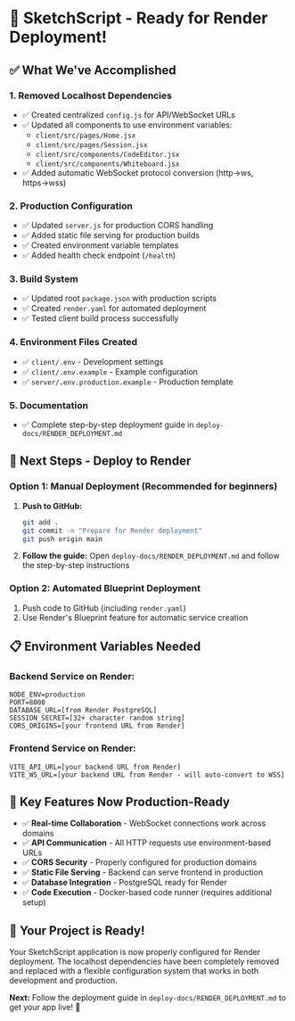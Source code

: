 # 🚀 SketchScript - Ready for Render Deployment!

## ✅ What We've Accomplished

### 1. **Removed Localhost Dependencies**
- ✅ Created centralized `config.js` for API/WebSocket URLs
- ✅ Updated all components to use environment variables:
  - `client/src/pages/Home.jsx`
  - `client/src/pages/Session.jsx` 
  - `client/src/components/CodeEditor.jsx`
  - `client/src/components/Whiteboard.jsx`
- ✅ Added automatic WebSocket protocol conversion (http→ws, https→wss)

### 2. **Production Configuration**
- ✅ Updated `server.js` for production CORS handling
- ✅ Added static file serving for production builds
- ✅ Created environment variable templates
- ✅ Added health check endpoint (`/health`)

### 3. **Build System**
- ✅ Updated root `package.json` with production scripts
- ✅ Created `render.yaml` for automated deployment
- ✅ Tested client build process successfully

### 4. **Environment Files Created**
- ✅ `client/.env` - Development settings
- ✅ `client/.env.example` - Example configuration
- ✅ `server/.env.production.example` - Production template

### 5. **Documentation**
- ✅ Complete step-by-step deployment guide in `deploy-docs/RENDER_DEPLOYMENT.md`

## 🚀 Next Steps - Deploy to Render

### Option 1: Manual Deployment (Recommended for beginners)
1. **Push to GitHub:**
   ```bash
   git add .
   git commit -m "Prepare for Render deployment"
   git push origin main
   ```

2. **Follow the guide:** Open `deploy-docs/RENDER_DEPLOYMENT.md` and follow the step-by-step instructions

### Option 2: Automated Blueprint Deployment
1. Push code to GitHub (including `render.yaml`)
2. Use Render's Blueprint feature for automatic service creation

## 📋 Environment Variables Needed

### Backend Service on Render:
```
NODE_ENV=production
PORT=8000
DATABASE_URL=[from Render PostgreSQL]
SESSION_SECRET=[32+ character random string]
CORS_ORIGINS=[your frontend URL from Render]
```

### Frontend Service on Render:
```
VITE_API_URL=[your backend URL from Render]
VITE_WS_URL=[your backend URL from Render - will auto-convert to WSS]
```

## 🔧 Key Features Now Production-Ready

- ✅ **Real-time Collaboration** - WebSocket connections work across domains
- ✅ **API Communication** - All HTTP requests use environment-based URLs
- ✅ **CORS Security** - Properly configured for production domains
- ✅ **Static File Serving** - Backend can serve frontend in production
- ✅ **Database Integration** - PostgreSQL ready for Render
- ✅ **Code Execution** - Docker-based code runner (requires additional setup)

## 🎯 Your Project is Ready!

Your SketchScript application is now properly configured for Render deployment. The localhost dependencies have been completely removed and replaced with a flexible configuration system that works in both development and production.

**Next:** Follow the deployment guide in `deploy-docs/RENDER_DEPLOYMENT.md` to get your app live! 🌟
